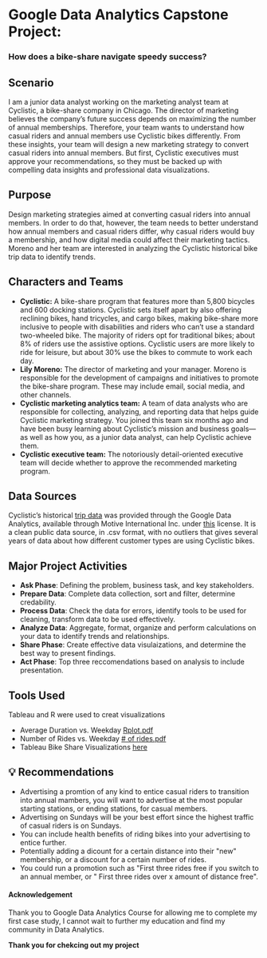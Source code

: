 # Google Data Analytics Capstone Project:
### How does a bike-share navigate speedy success?

## Scenario
I am a junior data analyst working on the marketing analyst team at Cyclistic, a bike-share company in Chicago. 
The director of marketing believes the company’s future success depends on maximizing the number of annual memberships. 
Therefore, your team wants to understand how casual riders and annual members use Cyclistic bikes differently. 
From these insights, your team will design a new marketing strategy to convert casual riders into annual
members. But first, Cyclistic executives must approve your recommendations, so they must be
backed up with compelling data insights and professional data visualizations.

## Purpose
Design marketing strategies aimed at converting casual riders into
annual members. In order to do that, however, the team needs to better understand how
annual members and casual riders differ, why casual riders would buy a membership, and how
digital media could affect their marketing tactics. Moreno and her team are interested in
analyzing the Cyclistic historical bike trip data to identify trends.

## Characters and Teams
- **Cyclistic:** A bike-share program that features more than 5,800 bicycles and 600
docking stations. Cyclistic sets itself apart by also offering reclining bikes, hand
tricycles, and cargo bikes, making bike-share more inclusive to people with disabilities
and riders who can’t use a standard two-wheeled bike. The majority of riders opt for
traditional bikes; about 8% of riders use the assistive options. Cyclistic users are more
likely to ride for leisure, but about 30% use the bikes to commute to work each day.
- **Lily Moreno:** The director of marketing and your manager. Moreno is responsible for
the development of campaigns and initiatives to promote the bike-share program.
These may include email, social media, and other channels.
- **Cyclistic marketing analytics team:** A team of data analysts who are responsible for
collecting, analyzing, and reporting data that helps guide Cyclistic marketing strategy.
You joined this team six months ago and have been busy learning about Cyclistic’s
mission and business goals—as well as how you, as a junior data analyst, can help
Cyclistic achieve them.
- **Cyclistic executive team:** The notoriously detail-oriented executive team will decide
whether to approve the recommended marketing program.

## Data Sources
Cyclistic’s historical [trip data](https://divvy-tripdata.s3.amazonaws.com/index.html) was provided through the Google Data Analytics, available through Motive International Inc. under [this](https://divvybikes.com/data-license-agreement) license. It is a clean public data source, in .csv format, with no outliers that gives several years of data about how different customer types are using Cyclistic bikes.  

## Major Project Activities
- **Ask Phase**:	Defining the problem, business task, and key stakeholders.
- **Prepare Data**:	Complete data collection, sort and filter, determine credability. 
- **Process Data**:	Check the data for errors, identify tools to be used for cleaning, transform data to be used effectively. 
- **Analyze Data**:	Aggregate, format, organize and perform calculations on your data to identify trends and relationships.
- **Share Phase**:	Create effective data visulaizations, and determine the best way to present findings. 
- **Act Phase**:	Top three reccomendations based on analysis to include presentation. 

## Tools Used
Tableau and R were used to creat visualizations 
  - Average Duration vs. Weekday [Rplot.pdf](https://github.com/user-attachments/files/17000176/Rplot.pdf)
  - Number of Rides vs. Weekday [# of rides.pdf](https://github.com/user-attachments/files/17003214/of.rides.pdf)
  - Tableau Bike Share Visualizations [here](https://public.tableau.com/views/CapstoneVisualizations_17262700914300/Story1?:language=en-US&:sid=&:redirect=auth&:display_count=n&:origin=viz_share_link)
  
## 💡 Recommendations
- Advertising a promtion of any kind to entice casual riders to transition into annual mambers, you will want to advertise at the most popular starting stations, or ending stations, for casual members.
- Advertising on Sundays will be your best effort since the highest traffic of casual riders is on Sundays.
- You can include health benefits of riding bikes into your advertising to entice further.
- Potentially adding a dicount for a certain distance into their "new" membership, or a discount for a certain number of rides.
- You could run a promotion such as "First three rides free if you switch to an annual member, or " First three rides over x amount of distance free". 
 
 #### Acknowledgement
 Thank you to Google Data Analytics Course for allowing me to complete my first case study, I cannot wait to further my education and find my community in Data Analytics. 
 
 **Thank you for chekcing out my project**
